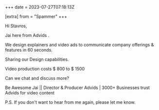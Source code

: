 +++
date = 2023-07-27T07:18:13Z

[extra]
from = "Spammer"
+++

Hi Stavros,

Jai here from Advids .

We design explainers and video ads to communicate company offerings &amp;
features in 60 seconds.

Sharing our Design capabilities.

Video production costs $ 800 to $ 1500

Can we chat and discuss more?

Be Awesome
Jai || Director &amp; Producer
Advids | 3000+ Businesses trust Advids for video content

P.S. If you don't want to hear from me again, please let me know.

